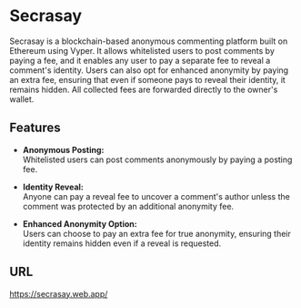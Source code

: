 # Secrasay

Secrasay is a blockchain-based anonymous commenting platform built on Ethereum using Vyper. It allows whitelisted users to post comments by paying a fee, and it enables any user to pay a separate fee to reveal a comment's identity. Users can also opt for enhanced anonymity by paying an extra fee, ensuring that even if someone pays to reveal their identity, it remains hidden. All collected fees are forwarded directly to the owner's wallet.

## Features

- **Anonymous Posting:**  
  Whitelisted users can post comments anonymously by paying a posting fee.

- **Identity Reveal:**  
  Anyone can pay a reveal fee to uncover a comment's author unless the comment was protected by an additional anonymity fee.

- **Enhanced Anonymity Option:**  
  Users can choose to pay an extra fee for true anonymity, ensuring their identity remains hidden even if a reveal is requested.

## URL
https://secrasay.web.app/
